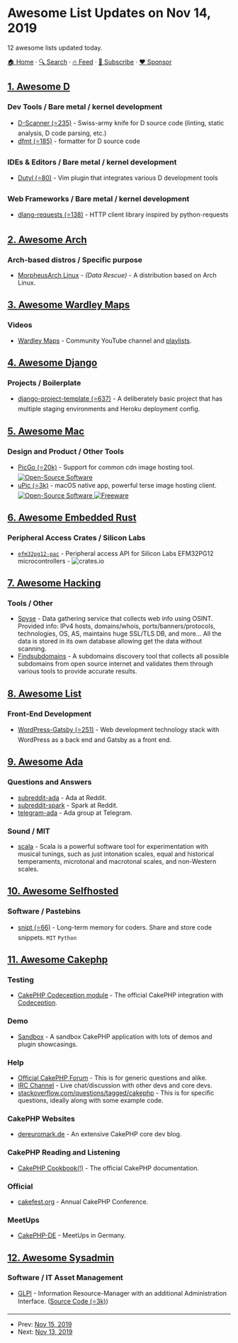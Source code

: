 # Awesome List Updates on Nov 14, 2019

12 awesome lists updated today.

[🏠 Home](/README.md) · [🔍 Search](https://www.trackawesomelist.com/search/) · [🔥 Feed](https://www.trackawesomelist.com/rss.xml) · [📮 Subscribe](https://trackawesomelist.us17.list-manage.com/subscribe?u=d2f0117aa829c83a63ec63c2f&id=36a103854c) · [❤️  Sponsor](https://github.com/sponsors/theowenyoung)



## [1. Awesome D](/content/dlang-community/awesome-d/README.md)

### Dev Tools / Bare metal / kernel development

*   [D-Scanner (⭐235)](https://github.com/dlang-community/D-Scanner) - Swiss-army knife for D source code (linting, static analysis, D code parsing, etc.)
*   [dfmt (⭐185)](https://github.com/dlang-community/dfmt) - formatter for D source code

### IDEs & Editors / Bare metal / kernel development

*   [Dutyl (⭐80)](https://github.com/idanarye/vim-dutyl) - Vim plugin that integrates various D development tools

### Web Frameworks / Bare metal / kernel development

*   [dlang-requests (⭐138)](https://github.com/ikod/dlang-requests) - HTTP client library inspired by python-requests

## [2. Awesome Arch](/content/PandaFoss/Awesome-Arch/README.md)

### Arch-based distros / Specific purpose

*   [MorpheusArch Linux](https://sourceforge.net/projects/morpheusarch-lxqt/files/) - *(Data Rescue)* - A distribution based on Arch Linux.

## [3. Awesome Wardley Maps](/content/wardley-maps-community/awesome-wardley-maps/README.md)

### Videos

*   [Wardley Maps](https://www.youtube.com/c/WardleyMaps) - Community YouTube channel and [playlists](https://www.youtube.com/channel/UCZ9-K9BLFozmmvmWzjyjkow/playlists).

## [4. Awesome Django](/content/wsvincent/awesome-django/README.md)

### Projects / Boilerplate

*   [django-project-template (⭐637)](https://github.com/jpadilla/django-project-template) - A deliberately basic project that has multiple staging environments and Heroku deployment config.

## [5. Awesome Mac](/content/jaywcjlove/awesome-mac/README.md)

### Design and Product / Other Tools

*   [PicGo (⭐20k)](https://github.com/Molunerfinn/PicGo) - Support for common cdn image hosting tool.  [![Open-Source Software](https://jaywcjlove.github.io/sb/ico/min-oss.svg "Open Source Software")](https://github.com/Molunerfinn/PicGo)
*   [uPic (⭐3k)](https://github.com/gee1k/uPic) - macOS native app, powerful terse image hosting client. [![Open-Source Software](https://jaywcjlove.github.io/sb/ico/min-oss.svg "Open Source Software") ![Freeware](https://jaywcjlove.github.io/sb/ico/min-free.svg "Freeware")](https://github.com/gee1k/uPic)

## [6. Awesome Embedded Rust](/content/rust-embedded/awesome-embedded-rust/README.md)

### Peripheral Access Crates / Silicon Labs

*   [`efm32pg12-pac`](https://crates.io/crates/efm32pg12-pac) - Peripheral access API for Silicon Labs EFM32PG12 microcontrollers - ![crates.io](https://img.shields.io/crates/v/efm32pg12-pac)

## [7. Awesome Hacking](/content/carpedm20/awesome-hacking/README.md)

### Tools / Other

*   [Spyse](https://spyse.com/) -  Data gathering service that collects web info using OSINT. Provided info: IPv4 hosts, domains/whois, ports/banners/protocols, technologies, OS, AS, maintains huge SSL/TLS DB, and more... All the data is stored in its own database allowing get the data without scanning.
*   [Findsubdomains](https://findsubdomains.com/) - A subdomains discovery tool that collects all possible subdomains from open source internet and validates them through various tools to provide accurate results.

## [8. Awesome List](/content/sindresorhus/awesome/README.md)

### Front-End Development

*   [WordPress-Gatsby (⭐251)](https://github.com/henrikwirth/awesome-wordpress-gatsby#readme) - Web development technology stack with WordPress as a back end and Gatsby as a front end.

## [9. Awesome Ada](/content/ohenley/awesome-ada/README.md)

### Questions and Answers

*   [subreddit-ada](https://www.reddit.com/r/ada/) - Ada at Reddit.
*   [subreddit-spark](https://www.reddit.com/r/spark/) - Spark at Reddit.
*   [telegram-ada](https://t.me/ada_lang) - Ada group at Telegram.

### Sound / MIT

*   [scala](http://www.huygens-fokker.org/scala) - Scala is a powerful software tool for experimentation with musical tunings, such as just intonation scales, equal and historical temperaments, microtonal and macrotonal scales, and non-Western scales.

## [10. Awesome Selfhosted](/content/awesome-selfhosted/awesome-selfhosted/README.md)

### Software / Pastebins

*   [snipt (⭐66)](https://github.com/nicksergeant/snipt) - Long-term memory for coders. Share and store code snippets. `MIT` `Python`

## [11. Awesome Cakephp](/content/FriendsOfCake/awesome-cakephp/README.md)

### Testing

*   [CakePHP Codeception module](https://github.com/cakephp/codeception) - The official CakePHP integration with [Codeception](https://codeception.com).

### Demo

*   [Sandbox](https://sandbox.dereuromark.de) - A sandbox CakePHP application with lots of demos and plugin showcasings.

### Help

*   [Official CakePHP Forum](https://discourse.cakephp.org/) - This is for generic questions and alike.
*   [IRC Channel](https://www.dereuromark.de/2013/01/27/irc-cakephp-channel/) - Live chat/discussion with other devs and core devs.
*   [stackoverflow.com/questions/tagged/cakephp](https://stackoverflow.com/questions/tagged/cakephp) - This is for specific questions, ideally along with some example code.

### CakePHP Websites

*   [dereuromark.de](https://www.dereuromark.de) - An extensive CakePHP core dev blog.

### CakePHP Reading and Listening

*   [CakePHP Cookbook(!)](https://book.cakephp.org/) - The official CakePHP documentation.

### Official

*   [cakefest.org](https://cakefest.org/) - Annual CakePHP Conference.

### MeetUps

*   [CakePHP-DE](https://www.meetup.com/CakePHP-DE) - MeetUps in Germany.

## [12. Awesome Sysadmin](/content/awesome-foss/awesome-sysadmin/README.md)

### Software / IT Asset Management

*   [GLPI](https://www.glpi-project.org/) - Information Resource-Manager with an additional Administration Interface. ([Source Code (⭐3k)](https://github.com/glpi-project/glpi))

---

- Prev: [Nov 15, 2019](/content/2019/11/15/README.md)
- Next: [Nov 13, 2019](/content/2019/11/13/README.md)